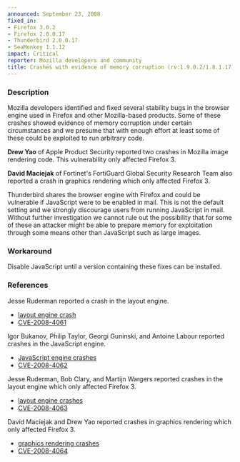 ```yaml
---
announced: September 23, 2008
fixed_in:
- Firefox 3.0.2
- Firefox 2.0.0.17
- Thunderbird 2.0.0.17
- SeaMonkey 1.1.12
impact: Critical
reporter: Mozilla developers and community
title: Crashes with evidence of memory corruption (rv:1.9.0.2/1.8.1.17)
---
```


<h3>Description</h3>

<p>Mozilla developers identified and fixed several stability bugs in the browser engine used in Firefox and other Mozilla-based products. Some of these crashes showed evidence of memory corruption under certain circumstances and we presume that with enough effort at least some of these could be exploited to run arbitrary code.</p>

<p><strong>Drew Yao</strong> of Apple Product Security reported two crashes in Mozilla image rendering code.  This vulnerability only affected Firefox 3.</p>

<p><strong>David Maciejak</strong> of Fortinet's FortiGuard Global Security
Research Team also reported a crash in graphics rendering which only
affected Firefox 3.</p>

<p class="note">Thunderbird shares the browser engine with Firefox and could be vulnerable if JavaScript were to be enabled in mail. This is not the default setting and we strongly discourage users from running JavaScript in mail. Without further investigation we cannot rule out the possibility that for some of these an attacker might be able to prepare memory for exploitation through some means other than JavaScript such as large images.</p>

<h3>Workaround</h3>

<p>Disable JavaScript until a version containing these fixes can be installed.</p>


<h3>References</h3>

<p>Jesse Ruderman reported a crash in the layout engine.</p>
<ul>
  <li><a href="https://bugzilla.mozilla.org/show_bug.cgi?id=443089">layout engine crash</a></li>
  <li><a class="ex-ref" href="http://cve.mitre.org/cgi-bin/cvename.cgi?name=CVE-2008-4061">CVE-2008-4061</a></li>
</ul>

<p>Igor Bukanov, Philip Taylor, Georgi Guninski, and Antoine Labour reported crashes in the JavaScript engine.</p>
<ul>
  <li><a href="https://bugzilla.mozilla.org/buglist.cgi?bug_id=444608,446494,367736,445229">JavaScript engine crashes</a></li>
  <li><a class="ex-ref" href="http://cve.mitre.org/cgi-bin/cvename.cgi?name=CVE-2008-4062">CVE-2008-4062</a></li>
</ul>

<p>Jesse Ruderman, Bob Clary, and Martijn Wargers reported crashes in the layout engine which only affected Firefox 3.</p>
<ul>
  <li><a href="https://bugzilla.mozilla.org/buglist.cgi?bug_id=413048,433758,444452">layout engine crashes</a></li>
  <li><a class="ex-ref" href="http://cve.mitre.org/cgi-bin/cvename.cgi?name=CVE-2008-4063">CVE-2008-4063</a></li>
</ul>

<p>David Maciejak and Drew Yao reported crashes in graphics rendering which only affected Firefox 3.</p>
<ul>
  <li><a href="https://bugzilla.mozilla.org/buglist.cgi?bug_id=441368,441995,443693">graphics rendering crashes</a></li>
  <li><a class="ex-ref" href="http://cve.mitre.org/cgi-bin/cvename.cgi?name=CVE-2008-4064">CVE-2008-4064</a></li>
</ul>



